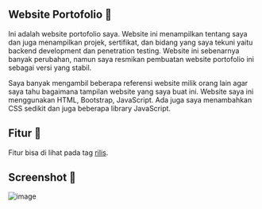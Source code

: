 ## Website Portofolio 🚀

Ini adalah website portofolio saya. Website ini menampilkan tentang saya dan juga menampilkan projek, sertifikat, dan bidang yang saya tekuni yaitu backend development dan penetration testing. Website ini sebenarnya banyak perubahan, namun saya resmikan pembuatan website portofolio ini sebagai versi yang stabil.

Saya banyak mengambil beberapa referensi website milik orang lain agar saya tahu bagaimana tampilan website yang saya buat ini. Website saya ini menggunakan HTML, Bootstrap, JavaScript. Ada juga saya menambahkan CSS sedikit dan juga beberapa library JavaScript.

## Fitur 📱

Fitur bisa di lihat pada tag <a href="https://github.com/galihap76/galihap76.github.io/releases">rilis</a>.

## Screenshot 📸

![image](https://github.com/user-attachments/assets/ef795b76-c6d0-43be-8a00-36888fbd1828)
